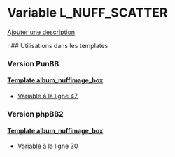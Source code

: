 # Variable L_NUFF_SCATTER
[Ajouter une description](https://fa-tvars.appspot.com/L_NUFF_SCATTER)

n## Utilisations dans les templates

### Version PunBB

#### [Template album_nuffimage_box](punbb/album_nuffimage_box.md)
* [Variable à la ligne 47](../punbb/album_nuffimage_box.tpl#L47)

### Version phpBB2

#### [Template album_nuffimage_box](subsilver/album_nuffimage_box.md)
* [Variable à la ligne 30](../subsilver/album_nuffimage_box.tpl#L30)